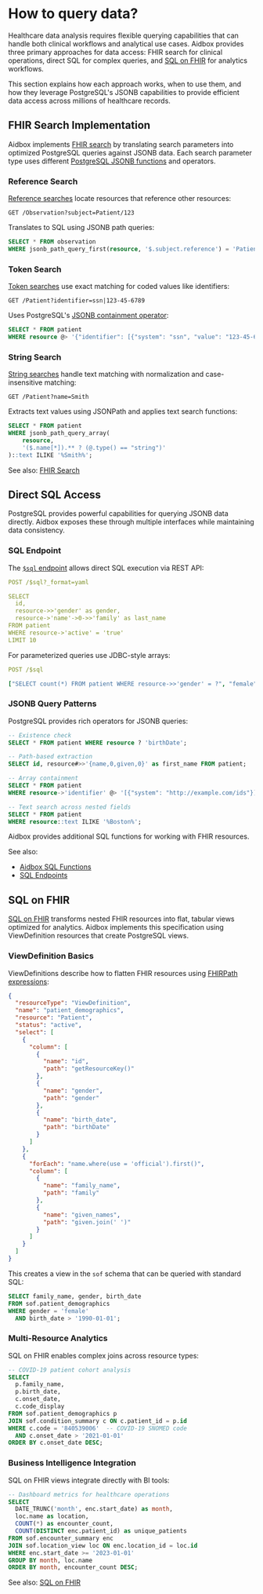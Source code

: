 <!-- Merge into: database.md -->

# How to query data?

Healthcare data analysis requires flexible querying capabilities 
that can handle both clinical workflows and analytical use cases. 
Aidbox provides three primary approaches for data access: 
FHIR search for clinical operations, direct SQL for complex queries, and [SQL on FHIR](https://build.fhir.org/ig/FHIR/sql-on-fhir-v2/) for analytics workflows.

This section explains how each approach works, when to use them, and how they leverage PostgreSQL's JSONB capabilities to provide efficient data access across millions of healthcare records.

## FHIR Search Implementation

Aidbox implements [FHIR search](https://www.hl7.org/fhir/search.html) by translating 
search parameters into optimized PostgreSQL queries against JSONB data. 
Each search parameter type uses different [PostgreSQL JSONB functions](https://www.postgresql.org/docs/current/functions-json.html) 
and operators.

### Reference Search

[Reference searches](https://www.hl7.org/fhir/search.html#reference) locate resources that reference other resources:

```http
GET /Observation?subject=Patient/123
```

Translates to SQL using JSONB path queries:

```sql
SELECT * FROM observation 
WHERE jsonb_path_query_first(resource, '$.subject.reference') = 'Patient/123';
```

### Token Search  

[Token searches](https://www.hl7.org/fhir/search.html#token) use exact matching for coded values like identifiers:

```http
GET /Patient?identifier=ssn|123-45-6789
```

Uses PostgreSQL's [JSONB containment operator](https://www.postgresql.org/docs/current/datatype-json.html#JSON-CONTAINMENT):

```sql
SELECT * FROM patient
WHERE resource @> '{"identifier": [{"system": "ssn", "value": "123-45-6789"}]}';
```

### String Search

[String searches](https://www.hl7.org/fhir/search.html#string) handle text matching with normalization and case-insensitive matching:

```http
GET /Patient?name=Smith
```

Extracts text values using JSONPath and applies text search functions:

```sql
SELECT * FROM patient
WHERE jsonb_path_query_array(
    resource,
    '($.name[*]).** ? (@.type() == "string")'
)::text ILIKE '%Smith%';
```

See also: [FHIR Search](../api/rest-api/fhir-search/README.md)

## Direct SQL Access

PostgreSQL provides powerful capabilities for querying JSONB data directly. 
Aidbox exposes these through multiple interfaces while maintaining data consistency.

### SQL Endpoint

The [`$sql` endpoint](../api/rest-api/other/sql-endpoints.md) allows direct SQL execution via REST API:

```yaml
POST /$sql?_format=yaml

SELECT 
  id,
  resource->>'gender' as gender,
  resource->'name'->0->>'family' as last_name
FROM patient
WHERE resource->'active' = 'true'
LIMIT 10
```

For parameterized queries use JDBC-style arrays:

```yaml
POST /$sql

["SELECT count(*) FROM patient WHERE resource->>'gender' = ?", "female"]
```

### JSONB Query Patterns

PostgreSQL provides rich operators for JSONB queries:

```sql
-- Existence check
SELECT * FROM patient WHERE resource ? 'birthDate';

-- Path-based extraction  
SELECT id, resource#>>'{name,0,given,0}' as first_name FROM patient;

-- Array containment
SELECT * FROM patient 
WHERE resource->'identifier' @> '[{"system": "http://example.com/ids"}]';

-- Text search across nested fields
SELECT * FROM patient
WHERE resource::text ILIKE '%Boston%';
```

Aidbox provides additional SQL functions for working with FHIR resources.

See also: 
- [Aidbox SQL Functions](../reference/aidbox-sql-functions.md)
- [SQL Endpoints](../api/rest-api/other/sql-endpoints.md)

## SQL on FHIR

[SQL on FHIR](https://build.fhir.org/ig/FHIR/sql-on-fhir-v2/) transforms nested FHIR resources into flat, 
tabular views optimized for analytics. 
Aidbox implements this specification using ViewDefinition resources that create PostgreSQL views.

### ViewDefinition Basics

ViewDefinitions describe how to flatten FHIR resources using [FHIRPath expressions](https://www.hl7.org/fhir/fhirpath.html):

```json
{
  "resourceType": "ViewDefinition", 
  "name": "patient_demographics",
  "resource": "Patient",
  "status": "active",
  "select": [
    {
      "column": [
        {
          "name": "id",
          "path": "getResourceKey()"
        },
        {
          "name": "gender", 
          "path": "gender"
        },
        {
          "name": "birth_date",
          "path": "birthDate"
        }
      ]
    },
    {
      "forEach": "name.where(use = 'official').first()",
      "column": [
        {
          "name": "family_name",
          "path": "family"
        },
        {
          "name": "given_names", 
          "path": "given.join(' ')"
        }
      ]
    }
  ]
}
```

This creates a view in the `sof` schema that can be queried with standard SQL:

```sql
SELECT family_name, gender, birth_date 
FROM sof.patient_demographics
WHERE gender = 'female' 
  AND birth_date > '1990-01-01';
```

### Multi-Resource Analytics

SQL on FHIR enables complex joins across resource types:

```sql
-- COVID-19 patient cohort analysis
SELECT 
  p.family_name,
  p.birth_date,
  c.onset_date,
  c.code_display
FROM sof.patient_demographics p
JOIN sof.condition_summary c ON c.patient_id = p.id
WHERE c.code = '840539006'  -- COVID-19 SNOMED code
  AND c.onset_date > '2021-01-01'
ORDER BY c.onset_date DESC;
```

### Business Intelligence Integration

SQL on FHIR views integrate directly with BI tools:

```sql
-- Dashboard metrics for healthcare operations
SELECT 
  DATE_TRUNC('month', enc.start_date) as month,
  loc.name as location,
  COUNT(*) as encounter_count,
  COUNT(DISTINCT enc.patient_id) as unique_patients
FROM sof.encounter_summary enc
JOIN sof.location_view loc ON enc.location_id = loc.id
WHERE enc.start_date >= '2023-01-01'
GROUP BY month, loc.name
ORDER BY month, encounter_count DESC;
```

See also: [SQL on FHIR](../modules/sql-on-fhir/README.md)

